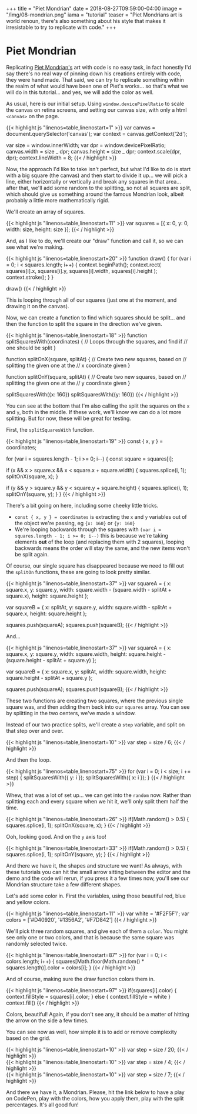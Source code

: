 +++
title = "Piet Mondrian"
date = 2018-08-27T09:59:00-04:00
image = "/img/08-mondrian.png"
iama = "tutorial"
teaser = "Piet Mondrians art is world renoun, there's also something about his style that makes it irresistable to try to replicate with code."
+++

# Piet Mondrian

Replicating [Piet Mondrian's](https://en.wikipedia.org/wiki/Piet_Mondrian) art with code is no easy task, in fact honestly I'd say there's no real way of pinning down his creations entirely with code, they were hand made. That said, we can try to replicate something within the realm of what would have been one of Piet's works... so that's what we will do in this tutorial... and yes, we will add the color as well.

As usual, here is our initial setup. Using `window.devicePixelRatio` to scale the canvas on retina screens, and setting our canvas size, with only a html `<canvas>` on the page.

<div class="tmd-trigger" data-from="0">
{{< highlight js "linenos=table,linenostart=1" >}}
var canvas = document.querySelector('canvas');
var context = canvas.getContext('2d');

var size = window.innerWidth;
var dpr = window.devicePixelRatio;
canvas.width = size _ dpr;
canvas.height = size _ dpr;
context.scale(dpr, dpr);
context.lineWidth = 8;
{{< / highlight >}}

</div>

Now, the approach I'd like to take isn't perfect, but what I'd like to do is start with a big square (the canvas) and then start to divide it up... we will pick a line, either horizontally or vertically and break any squares in that area... after that, we'll add some random to the splitting, so not all squares are split, which should give us something around the famous Mondrian look, albeit probably a little more mathematically rigid.

We'll create an array of squares.

<div class="tmd-trigger" data-from="11">
{{< highlight js "linenos=table,linenostart=11" >}}
var squares = [{
    x: 0,
    y: 0,
    width: size,
    height: size
  }];
{{< / highlight >}}
</div>

And, as I like to do, we'll create our "draw" function and call it, so we can see what we're making.

<div class="tmd-trigger" data-from="20">
{{< highlight js "linenos=table,linenostart=20" >}}
function draw() {
  for (var i = 0; i < squares.length; i++) {
    context.beginPath();
    context.rect(
      squares[i].x,
      squares[i].y,
      squares[i].width,
      squares[i].height
    );
    context.stroke();
  }
}

draw()
{{< / highlight >}}

</div>

This is looping through all of our squares (just one at the moment, and drawing it on the canvas).

Now, we can create a function to find which squares should be split... and then the function to split the square in the direction we've given.

<div class="tmd-trigger" data-from="18" data-to="19">
{{< highlight js "linenos=table,linenostart=18" >}}
function splitSquaresWith(coordinates) {
  // Loops through the squares, and find if
  // one should be split
}

function splitOnX(square, splitAt) {
// Create two new squares, based on
// splitting the given one at the
// x coordinate given
}

function splitOnY(square, splitAt) {
// Create two new squares, based on
// splitting the given one at the
// y coordinate given
}

splitSquaresWith({x: 160})
splitSquaresWith({y: 160})
{{< / highlight >}}

</div>

You can see at the bottom that I'm also calling the split the squares on the `x` and `y`, both in the middle. If these work, we'll know we can do a lot more splitting. But for now, these will be great for testing.

First, the `splitSquaresWith` function.

<div class="tmd-trigger" data-from="19" data-to="21" data-indent="1">
{{< highlight js "linenos=table,linenostart=19" >}}
const { x, y } = coordinates;

for (var i = squares.length - 1; i >= 0; i--) {
const square = squares[i];

if (x && x > square.x && x < square.x + square.width) {
squares.splice(i, 1);
splitOnX(square, x);
}

if (y && y > square.y && y < square.y + square.height) {
squares.splice(i, 1);
splitOnY(square, y);
}
}
{{< / highlight >}}

</div>

There's a bit going on here, including some cheeky little tricks.

- `const { x, y } = coordinates` is extracting the `x` and `y` variables out of the object we're passing, eg `{x: 160}` or `{y: 160}`
- We're looping backwards through the squares with `(var i = squares.length - 1; i >= 0; i--)` this is because we're taking elements **out** of the loop (and replacing them with 2 squares), looping backwards means the order will stay the same, and the new items won't be split again.

Of course, our single square has disappeared because we need to fill out the `splitOn` functions, these are going to look pretty similar.

<div class="tmd-trigger" data-from="37" data-to="40" data-indent="1">
{{< highlight js "linenos=table,linenostart=37" >}}
var squareA = {
  x: square.x,
  y: square.y,
  width: square.width - (square.width - splitAt + square.x),
  height: square.height
};

var squareB = {
x: splitAt,
y: square.y,
width: square.width - splitAt + square.x,
height: square.height
};

squares.push(squareA);
squares.push(squareB);
{{< / highlight >}}

</div>

And...

<div class="tmd-trigger" data-from="56" data-to="59" data-indent="1">
{{< highlight js "linenos=table,linenostart=37" >}}
var squareA = {
  x: square.x,
  y: square.y,
  width: square.width,
  height: square.height - (square.height - splitAt + square.y)
};

var squareB = {
x: square.x,
y: splitAt,
width: square.width,
height: square.height - splitAt + square.y
};

squares.push(squareA);
squares.push(squareB);
{{< / highlight >}}

</div>

These two functions are creating two squares, where the previous single square was, and then adding them back into our `squares` array. You can see by splitting in the two centers, we've made a window.

Instead of our two practice splits, we'll create a `step` variable, and split on that step over and over.

<div class="tmd-trigger" data-from="10" data-to="10">
{{< highlight js "linenos=table,linenostart=10" >}}
var step = size / 6;
{{< / highlight >}}
</div>

And then the loop.

<div class="tmd-trigger" data-from="75" data-to="77">
{{< highlight js "linenos=table,linenostart=75" >}}
for (var i = 0; i < size; i += step) {
  splitSquaresWith({ y: i });
  splitSquaresWith({ x: i });
}
{{< / highlight >}}
</div>

Whew, that was a lot of set up... we can get into the `random` now. Rather than splitting each and every square when we hit it, we'll only split them half the time.

<div class="tmd-trigger" data-from="26" data-to="28" data-indent="3">
{{< highlight js "linenos=table,linenostart=26" >}}
if(Math.random() > 0.5) {
  squares.splice(i, 1);
  splitOnX(square, x); 
}
{{< / highlight >}}
</div>

Ooh, looking good. And on the `y` axis too!

<div class="tmd-trigger" data-from="33" data-to="35" data-indent="3">
{{< highlight js "linenos=table,linenostart=33" >}}
if(Math.random() > 0.5) {
  squares.splice(i, 1);
  splitOnY(square, y); 
}
{{< / highlight >}}
</div>

And there we have it, the shapes and structure we want! As always, with these tutorials you can hit the small arrow sitting between the editor and the demo and the code will rerun, if you press it a few times now, you'll see our Mondrian structure take a few different shapes.

Let's add some color in. First the variables, using those beautiful red, blue and yellow colors.

<div class="tmd-trigger" data-from="11" data-to="11">
{{< highlight js "linenos=table,linenostart=11" >}}
var white = '#F2F5F1';
var colors = ['#D40920', '#1356A2', '#F7D842']
{{< / highlight >}}
</div>

We'll pick three random squares, and give each of them a `color`. You might see only one or two colors, and that is because the same square was randomly selected twice.

<div class="tmd-trigger" data-from="87" data-to="87" data-indent="1">
{{< highlight js "linenos=table,linenostart=87" >}}
for (var i = 0; i < colors.length; i++) {
  squares[Math.floor(Math.random() * squares.length)].color = colors[i];
}
{{< / highlight >}}
</div>

And of course, making sure the draw function colors them in.

<div class="tmd-trigger" data-from="98" data-to="98" data-indent="2">
{{< highlight js "linenos=table,linenostart=97" >}}
if(squares[i].color) {
  context.fillStyle = squares[i].color;
} else {
  context.fillStyle = white
}
context.fill()
{{< / highlight >}}
</div>

Colors, beautiful! Again, if you don't see any, it should be a matter of hitting the arrow on the side a few times.

You can see now as well, how simple it is to add or remove complexity based on the grid.

<div class="tmd-trigger" data-from="10" data-to="11">
{{< highlight js "linenos=table,linenostart=10" >}}
var step = size / 20;
{{< / highlight >}}
</div>

<div class="tmd-trigger" data-from="10" data-to="11">
{{< highlight js "linenos=table,linenostart=10" >}}
var step = size / 4;
{{< / highlight >}}
</div>

<div class="tmd-trigger" data-from="10" data-to="11">
{{< highlight js "linenos=table,linenostart=10" >}}
var step = size / 7;
{{< / highlight >}}
</div>

And there we have it, a Mondrian. Please, hit the link below to have a play on CodePen, play with the colors, how you apply them, play with the split percentages. It's all good fun!
